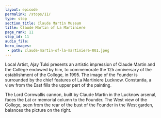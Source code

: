 ```yaml
---
layout: episode
permalink: /stops/11/
type: stop
section_title: Claude Martin Museum
title: Claude Martin of La Martiniere
page_rank: 11
stop_id: 11
audio_file: 
hero_images:
 - path: claude-martin-of-la-martiniere-001.jpeg
---
```


Local Artist, Ajay Tulsi presents an artistic impression of Claude Martin and the College endowed by him, to commemorate the 125 anniversary of the establishment of the College, in 1995. The image of the Founder is surrounded by the chief features of La Martiniere Lucknow. Constantia, a view from the East fills the upper part of the painting.

The Lord Cornwallis cannon, built by Claude Martin in the Lucknow arsenal, faces the Lat or memorial column to the Founder. The West view of the College, seen from the rear of the bust of the Founder in the West garden, balances the picture on the right.




